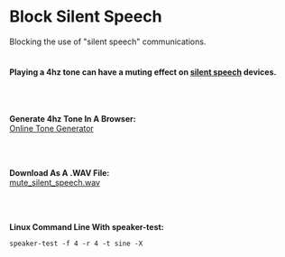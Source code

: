 

# Block Silent Speech
Blocking the use of "silent speech" communications.
<br>
<br>

#### Playing a 4hz tone can have a muting effect on [silent speech](https://en.wikipedia.org/wiki/Subvocal_recognition) devices.

<br>
<br>

**Generate 4hz Tone In A Browser:**
<br>
[Online Tone Generator](https://szynalski.com/tone#4,v0.5)

<br>
<br>

**Download As A .WAV File:**
<br>
[mute_silent_speech.wav](https://github.com/amritabithi/Block-Silent-Speech/blob/main/mute_silent_speech.wav)
<br>

<br>
<br>

**Linux Command Line With speaker-test:**
<br>
```
speaker-test -f 4 -r 4 -t sine -X
```

